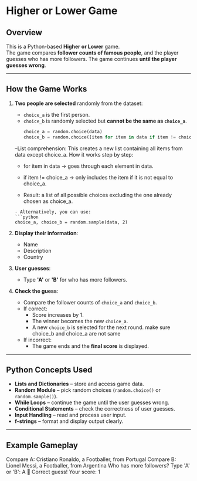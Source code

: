 # Higher or Lower Game

## Overview
This is a Python-based **Higher or Lower** game.  
The game compares **follower counts of famous people**, and the player guesses who has more followers. The game continues **until the player guesses wrong**.

---

## How the Game Works
1. **Two people are selected** randomly from the dataset:
   - `choice_a` is the first person.
   - `choice_b` is randomly selected but **cannot be the same as `choice_a`**.
     ```python
     choice_a = random.choice(data)
     choice_b = random.choice([item for item in data if item != choice_a])
     
     
    –List comprehension:
    This creates a new list containing all items from data except choice_a.
    How it works step by step:

    - for item in data → goes through each element in data.

    - if item != choice_a → only includes the item if it is not equal to choice_a.

    - Result: a list of all possible choices excluding the one already chosen as choice_a.
     ```
   - Alternatively, you can use:
     ```python
     choice_a, choice_b = random.sample(data, 2)
     ```
2. **Display their information**:
   - Name
   - Description
   - Country
3. **User guesses**:
   - Type **'A'** or **'B'** for who has more followers.
4. **Check the guess**:
   - Compare the follower counts of `choice_a` and `choice_b`.
   - If correct:
     - Score increases by 1.
     - The winner becomes the new `choice_a`.
     - A new `choice_b` is selected for the next round. make sure choice_b and choice_a are not same 
   - If incorrect:
     - The game ends and the **final score** is displayed.

---

## Python Concepts Used
- **Lists and Dictionaries** – store and access game data.
- **Random Module** – pick random choices (`random.choice()` or `random.sample()`).
- **While Loops** – continue the game until the user guesses wrong.
- **Conditional Statements** – check the correctness of user guesses.
- **Input Handling** – read and process user input.
- **f-strings** – format and display output clearly.

---

## Example Gameplay
Compare A: Cristiano Ronaldo, a Footballer, from Portugal
Compare B: Lionel Messi, a Footballer, from Argentina
Who has more followers? Type 'A' or 'B': A
🎉 Correct guess! Your score: 1